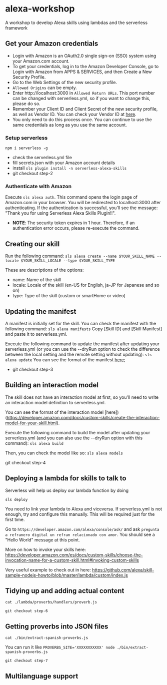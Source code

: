 # alexa-workshop

A workshop to develop Alexa skills using lambdas and the serverless framework

## Get your Amazon credentials

- Login with Amazon is an OAuth2.0 single sign-on (SSO) system using your Amazon.com account.
- To get your credentials, log in to the Amazon Developer Console, go to Login with Amazon from APPS & SERVICES, and then Create a New Security Profile.
- Go to the Web Settings of the new security profile.
- `Allowed Origins` can be empty.
- Enter http://localhost:3000 in `Allowed Return URLs`. This port number can be changed with serverless.yml, so if you want to change this, please do so.
- Remember your Client ID and Client Secret of the new security profile, as well as Vendor ID. You can check your Vendor ID at [here](https://developer.amazon.com/mycid.html).
- You only need to do this process once. You can continue to use the same credentials as long as you use the same account.

### Setup serverless

`npm i serverless -g`

- check the serverless.yml file
- fill secrets.json with your Amazon account details
- install `sls plugin install -n serverless-alexa-skills`
- git checkout step-2

### Authenticate with Amazon

Execute `sls alexa auth`.
This command opens the login page of Amazon.com in your browser. You will be redirected to localhost:3000 after authenticating. If the authentication is successful, you'll see the message: "Thank you for using Serverless Alexa Skills Plugin!!".

- **NOTE**: The security token expires in 1 hour. Therefore, if an authentication error occurs, please re-execute the command.

## Creating our skill

Run the following command: `sls alexa create --name $YOUR_SKILL_NAME --locale $YOUR_SKILL_LOCALE --type $YOUR_SKILL_TYPE`

These are descriptions of the options:

- name: Name of the skill
- locale: Locale of the skill (en-US for English, ja-JP for Japanese and so on)
- type: Type of the skill (custom or smartHome or video)

## Updating the manifest

A manifest is initially set for the skill. You can check the manifest with the following command:
`sls alexa manifests`
Copy [Skill ID] and [Skill Manifest] and paste it to serverless.yml.

Execute the following command to update the manifest after updating your serverless.yml (or you can use the --dryRun option to check the difference between the local setting and the remote setting without updating):
`sls alexa update`
You can see the format of the manifest [here](https://developer.amazon.com/docs/smapi/skill-manifest.html#sample-skill-manifests);

- git checkout step-3

## Building an interaction model

The skill does not have an interaction model at first, so you'll need to write an interaction model definition to serverless.yml.

You can see the format of the interaction model [here])(https://developer.amazon.com/docs/custom-skills/create-the-interaction-model-for-your-skill.html).

Execute the following command to build the model after updating your serverless.yml (and you can also use the --dryRun option with this command): `sls alexa build`

Then, you can check the model like so: `sls alexa models`

git checkout step-4

## Deploying a lambda for skills to talk to

Serverless will help us deploy our lambda function by doing

`sls deploy`

You need to link your lambda to Alexa and viceversa. If serverless.yml is not enough, try and configure this manually. This will be required just for the first time.

Go to `https://developer.amazon.com/alexa/console/ask/` and ask `pregunta a refranero digital un refran relacionado con amor`. You should see a "Hello World" message at this point.

More on how to invoke your skills here: https://developer.amazon.com/es/docs/custom-skills/choose-the-invocation-name-for-a-custom-skill.html#invoking-custom-skills

Very useful example to check out in here: https://github.com/alexa/skill-sample-nodejs-howto/blob/master/lambda/custom/index.js

## Tidying up and adding actual content

`cat ./lambda/proverbs/handlers/proverb.js`

`git checkout step-6`

## Getting proverbs into JSON files

`cat ./bin/extract-spanish-proverbs.js`

You can run it like `PROVERBS_SITE='XXXXXXXXXXX' node ./bin/extract-spanish-proverbs.js`

`git checkout step-7`

## Multilanguage support
